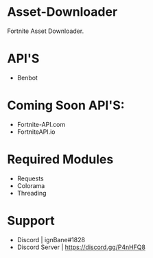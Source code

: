# Asset-Downloader
Fortnite Asset Downloader.

# API'S
- Benbot

# Coming Soon API'S:
- Fortnite-API.com
- FortniteAPI.io

# Required Modules
- Requests 
- Colorama
- Threading

# Support

- Discord | ignBane#1828
- Discord Server | https://discord.gg/P4nHFQ8
